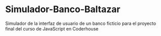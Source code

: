 # Simulador-Banco-Baltazar
Simulador de la interfaz de usuario de un banco ficticio para el proyecto final del curso de JavaScript en Coderhouse
